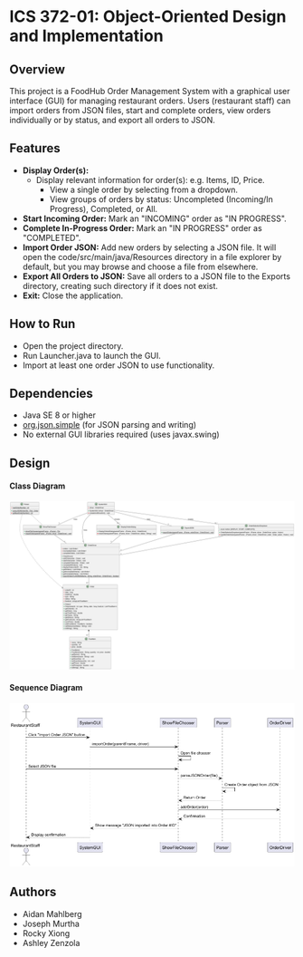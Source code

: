 # ICS 372-01: Object-Oriented Design and Implementation

## Overview

This project is a FoodHub Order Management System with a graphical user interface (GUI) for managing restaurant orders. Users (restaurant staff) can import orders from JSON files, start and complete orders, view orders individually or by status, and export all orders to JSON.

## Features

- **Display Order(s):**
    - Display relevant information for order(s): e.g. Items, ID, Price.
        - View a single order by selecting from a dropdown.
        - View groups of orders by status: Uncompleted (Incoming/In Progress), Completed, or All.
- **Start Incoming Order:** Mark an "INCOMING" order as "IN PROGRESS".
- **Complete In-Progress Order:** Mark an "IN PROGRESS" order as "COMPLETED".
- **Import Order JSON:** Add new orders by selecting a JSON file. It will open the code/src/main/java/Resources directory in a file explorer by default, but you may browse and choose a file from elsewhere.
- **Export All Orders to JSON:** Save all orders to a JSON file to the Exports directory, creating such directory if it does not exist.
- **Exit:** Close the application.

## How to Run

- Open the project directory.
- Run Launcher.java to launch the GUI.
- Import at least one order JSON to use functionality.

## Dependencies

- Java SE 8 or higher
- [org.json.simple](https://github.com/fangyidong/json-simple) (for JSON parsing and writing)
- No external GUI libraries required (uses javax.swing)

## Design

#### Class Diagram
![Project 1 UML](src/main/java/Design/ClassUMLDiagram.png)

#### Sequence Diagram
![Project 1 Sequence Diagram](src/main/java/Design/SequenceDiagram.png)

## Authors
- Aidan Mahlberg
- Joseph Murtha
- Rocky Xiong
- Ashley Zenzola